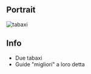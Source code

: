 ## Portrait
![tabaxi](https://db4sgowjqfwig.cloudfront.net/images/4508775/RiverMist_and_FlaskofWine_headshot.png)

## Info
- Due tabaxi
- Guide "migliori" a loro detta
